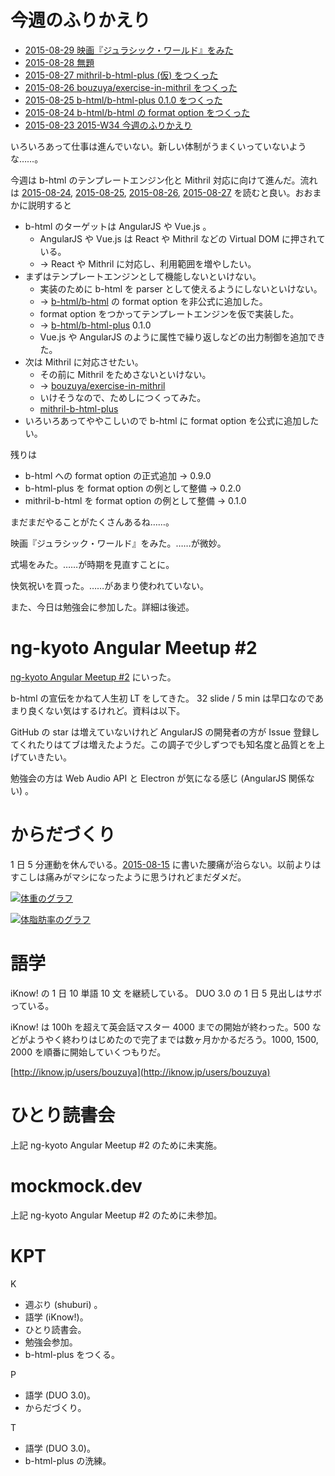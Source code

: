 # 今週のふりかえり

- [2015-08-29 映画『ジュラシック・ワールド』をみた][2015-08-29]
- [2015-08-28 無題][2015-08-28]
- [2015-08-27 mithril-b-html-plus (仮) をつくった][2015-08-27]
- [2015-08-26 bouzuya/exercise-in-mithril をつくった][2015-08-26]
- [2015-08-25 b-html/b-html-plus 0.1.0 をつくった][2015-08-25]
- [2015-08-24 b-html/b-html の format option をつくった][2015-08-24]
- [2015-08-23 2015-W34 今週のふりかえり][2015-08-23]

いろいろあって仕事は進んでいない。新しい体制がうまくいっていないような……。

今週は b-html のテンプレートエンジン化と Mithril 対応に向けて進んだ。流れは [2015-08-24][], [2015-08-25][], [2015-08-26][], [2015-08-27][] を読むと良い。おおまかに説明すると

- b-html のターゲットは AngularJS や Vue.js 。
  - AngularJS や Vue.js は React や Mithril などの Virtual DOM に押されている。
  - → React や Mithril に対応し、利用範囲を増やしたい。
- まずはテンプレートエンジンとして機能しないといけない。
  - 実装のために b-html を parser として使えるようにしないといけない。
  - → [b-html/b-html][] の format option を非公式に追加した。
  - format option をつかってテンプレートエンジンを仮で実装した。
  - → [b-html/b-html-plus][] 0.1.0
  - Vue.js や AngularJS のように属性で繰り返しなどの出力制御を追加できた。
- 次は Mithril に対応させたい。
  - その前に Mithril をためさないといけない。
  - → [bouzuya/exercise-in-mithril][]
  - いけそうなので、ためしにつくってみた。
  - [mithril-b-html-plus](https://gist.github.com/bouzuya/6f9cee8d74c0684c36ba)
- いろいろあってややこしいので b-html に format option を公式に追加したい。

残りは

- b-html への format option の正式追加 → 0.9.0
- b-html-plus を format option の例として整備 → 0.2.0
- mithril-b-html を format option の例として整備 → 0.1.0

まだまだやることがたくさんあるね……。

映画『ジュラシック・ワールド』をみた。……が微妙。

式場をみた。……が時期を見直すことに。

快気祝いを買った。……があまり使われていない。

また、今日は勉強会に参加した。詳細は後述。

# ng-kyoto Angular Meetup #2

[ng-kyoto Angular Meetup #2](http://ng-kyoto.connpass.com/event/17663/) にいった。

b-html の宣伝をかねて人生初 LT をしてきた。 32 slide / 5 min は早口なのであまり良くない気はするけれど。資料は以下。

<script async class="speakerdeck-embed" data-id="045fc371e4174bedab437facfa139c67" data-ratio="1.29456384323641" src="//speakerdeck.com/assets/embed.js"></script>

GitHub の star は増えていないけれど AngularJS の開発者の方が Issue 登録してくれたりはてブは増えたようだ。この調子で少しずつでも知名度と品質とを上げていきたい。

勉強会の方は Web Audio API と Electron が気になる感じ (AngularJS 関係ない) 。

# からだづくり

1 日 5 分運動を休んでいる。[2015-08-15][] に書いた腰痛が治らない。以前よりはすこしは痛みがマシになったように思うけれどまだダメだ。

[![体重のグラフ][graph-weight-img]][graph-weight-url]

[![体脂肪率のグラフ][graph-percent-img]][graph-percent-url]

# 語学

iKnow! の 1 日 10 単語 10 文 を継続している。 DUO 3.0 の 1 日 5 見出しはサボっている。

iKnow! は 100h を超えて英会話マスター 4000 までの開始が終わった。500 などがようやく終わりはじめたので完了までは数ヶ月かかるだろう。1000, 1500, 2000 を順番に開始していくつもりだ。

[http://iknow.jp/users/bouzuya](http://iknow.jp/users/bouzuya)

# ひとり読書会

上記 ng-kyoto Angular Meetup #2 のために未実施。

# mockmock.dev

上記 ng-kyoto Angular Meetup #2 のために未参加。

# KPT

K

- 週ぶり (shuburi) 。
- 語学 (iKnow!)。
- ひとり読書会。
- 勉強会参加。
- b-html-plus をつくる。

P

- 語学 (DUO 3.0)。
- からだづくり。

T

- 語学 (DUO 3.0)。
- b-html-plus の洗練。

[graph-percent-img]: http://graph.hatena.ne.jp/bouzuya/graph?graphname=percent&startdate=2015-01-01&enddate=2015-08-30
[graph-percent-url]: http://graph.hatena.ne.jp/bouzuya/percent/?startdate=2015-01-01&enddate=2015-08-30
[graph-weight-img]: http://graph.hatena.ne.jp/bouzuya/graph?graphname=weight&startdate=2015-01-01&enddate=2015-08-30
[graph-weight-url]: http://graph.hatena.ne.jp/bouzuya/weight/?startdate=2015-01-01&enddate=2015-08-30
[bouzuya/b-html-plus]: https://github.com/bouzuya/b-html-plus
[2015-08-15]: https://blog.bouzuya.net/2015/08/15/
[2015-08-23]: https://blog.bouzuya.net/2015/08/23/
[2015-08-24]: https://blog.bouzuya.net/2015/08/24/
[2015-08-25]: https://blog.bouzuya.net/2015/08/25/
[2015-08-26]: https://blog.bouzuya.net/2015/08/26/
[2015-08-27]: https://blog.bouzuya.net/2015/08/27/
[2015-08-28]: https://blog.bouzuya.net/2015/08/28/
[2015-08-29]: https://blog.bouzuya.net/2015/08/29/
[b-html/b-html-plus]: https://github.com/b-html/b-html-plus
[b-html/b-html]: https://github.com/b-html/b-html
[bouzuya/exercise-in-mithril]: https://github.com/bouzuya/exercise-in-mithril
